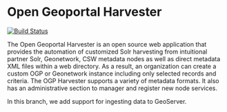 Open Geoportal Harvester
========================

[![Build Status](https://travis-ci.org/OpenGeoportal/ogpHarvester.png?branch=master)](https://travis-ci.org/OpenGeoportal/ogpHarvester)

The Open Geoportal Harvester is an open source web application that provides the automation of customized Solr harvesting from intuitional partner Solr, Geonetwork, CSW metadata nodes as well as direct metadata XML files within a web directory. As a result, an organization can create a custom OGP or Geonetwork instance including only selected records and criteria. The OGP Harvester supports a variety of metadata formats. It also has an administrative section to manager and register new node services.

In this branch, we add support for ingesting data to GeoServer.

